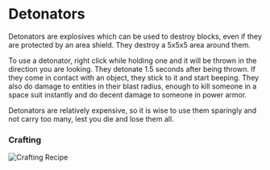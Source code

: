 # Detonators
Detonators are explosives which can be used to destroy blocks, even if they are protected by an area shield. They destroy a 5x5x5 area around them.

To use a detonator, right click while holding one and it will be thrown in the direction you are looking. They detonate 1.5 seconds after being thrown. If they come in contact with an object, they stick to it and start beeping. They also do damage to entities in their blast radius, enough to kill someone in a space suit instantly and do decent damage to someone in power armor.

Detonators are relatively expensive, so it is wise to use them sparingly and not carry too many, lest you die and lose them all.

### Crafting
![Crafting Recipe](https://imgur.com/kLP3gDi.png "Crafting Recipe")

